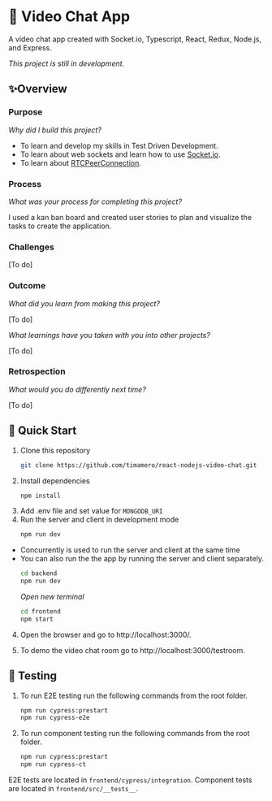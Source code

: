 # 💬 Video Chat App

A video chat app created with Socket.io, Typescript, React, Redux, Node.js, and Express.  
  
*This project is still in development.*

## ✨Overview

### Purpose

*Why did I build this project?*

- To learn and develop my skills in Test Driven Development.
- To learn about web sockets and learn how to use [Socket.io](https://socket.io/).
- To learn about [RTCPeerConnection](https://developer.mozilla.org/en-US/docs/Web/API/RTCPeerConnection/RTCPeerConnection).

### Process

*What was your process for completing this project?* 

I used a kan ban board and created user stories to plan and visualize the tasks to create the application.

### Challenges

[To do] 

### Outcome

*What did you learn from making this project?*

[To do] 

*What learnings have you taken with you into other projects?*

[To do] 

### Retrospection

*What would you do differently next time?*

[To do] 

## 🚀 Quick Start
1. Clone this repository
    ```sh
    git clone https://github.com/timamero/react-nodejs-video-chat.git
    ```
2. Install dependencies
    ```sh
    npm install
    ```
3. Add .env file and set value for `MONGODB_URI`
4. Run the server and client in development mode
    ```sh
    npm run dev
    ```
 - Concurrently is used to run the server and client at the same time
 - You can also run the the app by running the server and client separately.
    ```sh
    cd backend
    npm run dev
    ```
    *Open new terminal*
    ```sh
    cd frontend
    npm start
    ```

4. Open the browser and go to http://localhost:3000/.

5. To demo the video chat room go to http://localhost:3000/testroom.

## 🧪 Testing
1. To run E2E testing run the following commands from the root folder.
    ```sh
    npm run cypress:prestart
    npm run cypress-e2e
    ```
2. To run component testing run the following commands from the root folder.
    ```sh
    npm run cypress:prestart
    npm run cypress-ct
    ```

E2E tests are located in `frontend/cypress/integration`.
Component tests are located in `frontend/src/__tests__`.